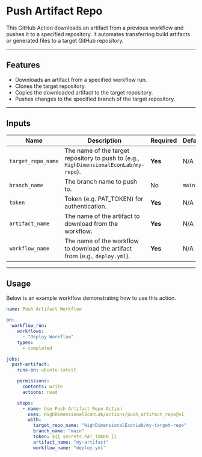 # Push Artifact Repo

This GitHub Action downloads an artifact from a previous workflow and pushes it to a specified repository. It automates transferring build artifacts or generated files to a target GitHub repository.

---

## Features

- Downloads an artifact from a specified workflow run.
- Clones the target repository.
- Copies the downloaded artifact to the target repository.
- Pushes changes to the specified branch of the target repository.

---

## Inputs

| Name               | Description                                              | Required | Default |
|--------------------|----------------------------------------------------------|----------|---------|
| `target_repo_name` | The name of the target repository to push to (e.g., `HighDimensionalEconLab/my-repo`). | **Yes** | N/A     |
| `branch_name`      | The branch name to push to.                              | No       | `main`  |
| `token`        | Token (e.g. PAT_TOKEN) for authentication.        | **Yes** | N/A     |
| `artifact_name`    | The name of the artifact to download from the workflow.  | **Yes** | N/A     |
| `workflow_name`    | The name of the workflow to download the artifact from (e.g., `deploy.yml`). | **Yes** | N/A     |

---

## Usage

Below is an example workflow demonstrating how to use this action.

```yaml
name: Push Artifact Workflow

on:
  workflow_run:
    workflows:
      - "Deploy Workflow"
    types:
      - completed

jobs:
  push-artifact:
    runs-on: ubuntu-latest

    permissions:
      contents: write
      actions: read

    steps:
      - name: Use Push Artifact Repo Action
        uses: HighDimensionalEconLab/actions/push_artifact_repo@v1
        with:
          target_repo_name: "HighDimensionalEconLab/my-target-repo"
          branch_name: "main"
          token: ${{ secrets.PAT_TOKEN }}
          artifact_name: "my-artifact"
          workflow_name: "deploy.yml"
```